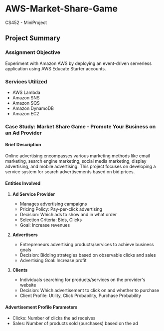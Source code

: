 # AWS-Market-Share-Game
CS452 - MiniProject

## Project Summary

### Assignment Objective
Experiment with Amazon AWS by deploying an event-driven serverless application using AWS Educate Starter accounts.

### Services Utilized
- AWS Lambda
- Amazon SNS
- Amazon SQS
- Amazon DynamoDB
- Amazon EC2

### Case Study: Market Share Game - Promote Your Business on an Ad Provider

#### Brief Description
Online advertising encompasses various marketing methods like email marketing, search engine marketing, social media marketing, display advertising, and mobile advertising. This project focuses on developing a service system for search advertisements based on bid prices.

#### Entities Involved
1. **Ad Service Provider**
   - Manages advertising campaigns
   - Pricing Policy: Pay-per-click advertising
   - Decision: Which ads to show and in what order
   - Selection Criteria: Bids, Clicks
   - Goal: Increase revenues

2. **Advertisers**
   - Entrepreneurs advertising products/services to achieve business goals
   - Decision: Bidding strategies based on observable clicks and sales
   - Advertising Goal: Increase profit

3. **Clients**
   - Individuals searching for products/services on the provider's website
   - Decision: Which advertisement to click on and whether to purchase
   - Client Profile: Utility, Click Probability, Purchase Probability

#### Advertisement Profile Parameters
- Clicks: Number of clicks the ad receives
- Sales: Number of products sold (purchases) based on the ad

